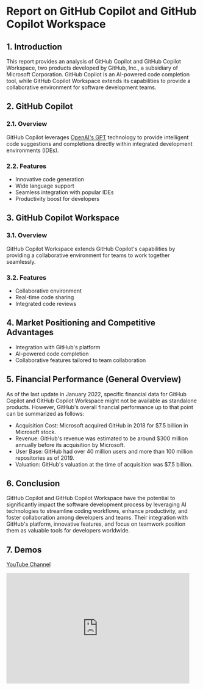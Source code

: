 # Report on GitHub Copilot and GitHub Copilot Workspace

## 1. Introduction

This report provides an analysis of GitHub Copilot and GitHub Copilot Workspace, two products developed by GitHub, Inc., a subsidiary of Microsoft Corporation. GitHub Copilot is an AI-powered code completion tool, while GitHub Copilot Workspace extends its capabilities to provide a collaborative environment for software development teams.

## 2. GitHub Copilot

### 2.1. Overview
GitHub Copilot leverages [OpenAI's GPT](https://openai.com/index/openai-codex/) technology to provide intelligent code suggestions and completions directly within integrated development environments (IDEs).

### 2.2. Features
- Innovative code generation
- Wide language support
- Seamless integration with popular IDEs
- Productivity boost for developers

## 3. GitHub Copilot Workspace

### 3.1. Overview
GitHub Copilot Workspace extends GitHub Copilot's capabilities by providing a collaborative environment for teams to work together seamlessly. 

### 3.2. Features
- Collaborative environment
- Real-time code sharing
- Integrated code reviews

## 4. Market Positioning and Competitive Advantages

- Integration with GitHub's platform
- AI-powered code completion
- Collaborative features tailored to team collaboration

## 5. Financial Performance (General Overview)

As of the last update in January 2022, specific financial data for GitHub Copilot and GitHub Copilot Workspace might not be available as standalone products. However, GitHub's overall financial performance up to that point can be summarized as follows:

- Acquisition Cost: Microsoft acquired GitHub in 2018 for $7.5 billion in Microsoft stock.
- Revenue: GitHub's revenue was estimated to be around $300 million annually before its acquisition by Microsoft.
- User Base: GitHub had over 40 million users and more than 100 million repositories as of 2019.
- Valuation: GitHub's valuation at the time of acquisition was $7.5 billion.

## 6. Conclusion

GitHub Copilot and GitHub Copilot Workspace have the potential to significantly impact the software development process by leveraging AI technologies to streamline coding workflows, enhance productivity, and foster collaboration among developers and teams. Their integration with GitHub's platform, innovative features, and focus on teamwork position them as valuable tools for developers worldwide.

## 7. Demos
[YouTube Channel](https://www.youtube.com/@GitHub/videos)
<iframe width="480" height="290" src="https://www.youtube.com/embed/bsfE9c2pRD0" title="How to use Copilot Workspace | Full Demo" frameborder="0" allow="accelerometer; autoplay; clipboard-write; encrypted-media; gyroscope; picture-in-picture; web-share" referrerpolicy="strict-origin-when-cross-origin" allowfullscreen></iframe>